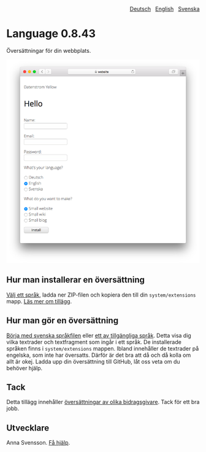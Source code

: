 <p align="right"><a href="README-de.md">Deutsch</a> &nbsp; <a href="README.md">English</a> &nbsp; <a href="README-sv.md">Svenska</a></p>

# Language 0.8.43

Översättningar för din webbplats.

<p align="center"><img src="language-screenshot.png?raw=true" alt="Skärmdump"></p>

## Hur man installerar en översättning

[Välj ett språk](https://github.com/annaesvensson/yellow-language/tree/main/translations), ladda ner ZIP-filen och kopiera den till din `system/extensions` mapp. [Läs mer om tillägg](https://github.com/annaesvensson/yellow-update/tree/main/README-sv.md).

## Hur man gör en översättning

[Börja med svenska språkfilen](https://github.com/annaesvensson/yellow-language/blob/main/translations/swedish/swedish.php) eller [ett av tillgängliga språk](https://github.com/annaesvensson/yellow-language/tree/main/translations). Detta visa dig vilka textrader och textfragment som ingår i ett språk. De installerade språken finns i `system/extensions` mappen. Ibland innehåller de textrader på engelska, som inte har översatts. Därför är det bra att då och då kolla om allt är okej. Ladda upp din översättning till GitHub, låt oss veta om du behöver hjälp.

## Tack

Detta tillägg innehåller [översättningar av olika bidragsgivare](https://github.com/annaesvensson/yellow-language/graphs/contributors). Tack för ett bra jobb.

## Utvecklare

Anna Svensson. [Få hjälp](https://datenstrom.se/sv/yellow/help/).
